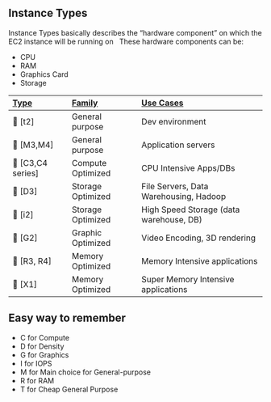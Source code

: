 ## Instance Types
Instance Types basically describes the “hardware component” on which the EC2 instance will be running on
 
These hardware components can be:
* CPU
* RAM
* Graphics Card
* Storage


| <b><u>Type</u></b> | <b><u>Family</u></b> | <b><u>Use Cases</u></b> |
| :---         | :---         | :---         |
| :small_orange_diamond: [t2] | General purpose | Dev environment|
| :small_orange_diamond: [M3,M4] | General purpose | Application servers|
| :small_orange_diamond: [C3,C4 series] | Compute Optimized| CPU Intensive Apps/DBs|
| :small_orange_diamond: [D3] | Storage Optimized | File Servers, Data Warehousing, Hadoop|
| :small_orange_diamond: [i2] | Storage Optimized | High Speed Storage (data warehouse, DB)|
| :small_orange_diamond: [G2] | Graphic Optimized  | Video Encoding, 3D rendering|
| :small_orange_diamond: [R3, R4] | Memory Optimized  | Memory Intensive applications|
| :small_orange_diamond: [X1] | Memory Optimized  |  Super Memory Intensive applications|


## Easy way to remember
* C for Compute
* D for Density
* G for Graphics
* I for IOPS
* M for Main choice for General-purpose
* R for RAM
* T for Cheap General Purpose
